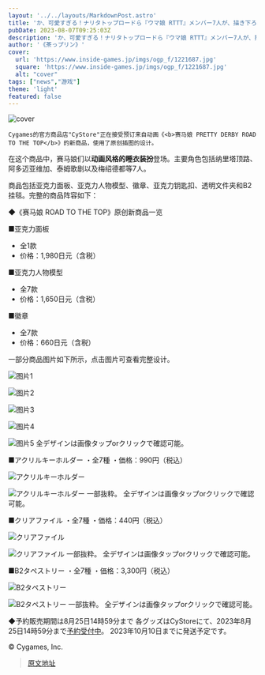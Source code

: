 ```yaml
---
layout: '../../layouts/MarkdownPost.astro'
title: 'か、可愛すぎる！ナリタトップロードら『ウマ娘 RTTT』メンバー7人が、描き下ろしの“パジャマ姿”でグッズ化'
pubDate: 2023-08-07T09:25:03Z
description: 'か、可愛すぎる！ナリタトップロードら『ウマ娘 RTTT』メンバー7人が、描き下ろしの“パジャマ姿”でグッズ化'
author: '《茶っプリン》'
cover:
  url: 'https://www.inside-games.jp/imgs/ogp_f/1221687.jpg'
  square: 'https://www.inside-games.jp/imgs/ogp_f/1221687.jpg'
  alt: "cover"
tags: ["news","游戏"]
theme: 'light'
featured: false
---
```


![cover](https://www.inside-games.jp/imgs/ogp_f/1221687.jpg)

    Cygames的官方商品店"CyStore"正在接受预订来自动画《<b>赛马娘 PRETTY DERBY ROAD TO THE TOP</b>》的新商品，使用了原创插图的设计。

在这个商品中，赛马娘们以<b>动画风格的睡衣装扮</b>登场。主要角色包括纳里塔顶路、阿多迈亚维加、泰姆歌剧以及梅绍德都等7人。

商品包括亚克力面板、亚克力人物模型、徽章、亚克力钥匙扣、透明文件夹和B2挂毯。完整的商品阵容如下：

◆《赛马娘 ROAD TO THE TOP》原创新商品一览

■亚克力面板
- 全1款
- 价格：1,980日元（含税）

■亚克力人物模型
- 全7款
- 价格：1,650日元（含税）

■徽章
- 全7款
- 价格：660日元（含税）

一部分商品图片如下所示，点击图片可查看完整设计。

![图片1](https://www.inside-games.jp/imgs/zoom/1221651.jpg)

![图片2](https://www.inside-games.jp/imgs/zoom/1221652.jpg)

![图片3](https://www.inside-games.jp/imgs/zoom/1221653.jpg)

![图片4](https://www.inside-games.jp/imgs/zoom/1221661.jpg)

![图片5](https://www.inside-games.jp/imgs/zoom/1221662.jpg)
全デザインは画像タップorクリックで確認可能。

■アクリルキーホルダー
・全7種
・価格：990円（税込）

![アクリルキーホルダー](https://www.inside-games.jp/imgs/zoom/1221670.jpg)

![アクリルキーホルダー](https://www.inside-games.jp/imgs/zoom/1221671.jpg)
一部抜粋。 全デザインは画像タップorクリックで確認可能。

■クリアファイル
・全7種
・価格：440円（税込）

![クリアファイル](https://www.inside-games.jp/imgs/zoom/1221677.jpg)

![クリアファイル](https://www.inside-games.jp/imgs/zoom/1221679.jpg)
一部抜粋。 全デザインは画像タップorクリックで確認可能。

■B2タペストリー
・全7種
・価格：3,300円（税込）

![B2タペストリー](https://www.inside-games.jp/imgs/zoom/1221682.jpg)

![B2タペストリー](https://www.inside-games.jp/imgs/zoom/1221683.jpg)
一部抜粋。 全デザインは画像タップorクリックで確認可能。

◆予約販売期間は8月25日14時59分まで
各グッズはCyStoreにて、2023年8月25日14時59分まで[予約受付中](https://cystore.com/search?q=%222023%E5%B9%B48%E6%9C%884%E6%97%A5%E6%96%B0%E5%95%86%E5%93%81%22+%22ROAD%20TO%20THE%20TOP%22)。 2023年10月10日までに発送予定です。

© Cygames, Inc.

>[原文地址](https://www.inside-games.jp/article/2023/08/07/147692.html)  
